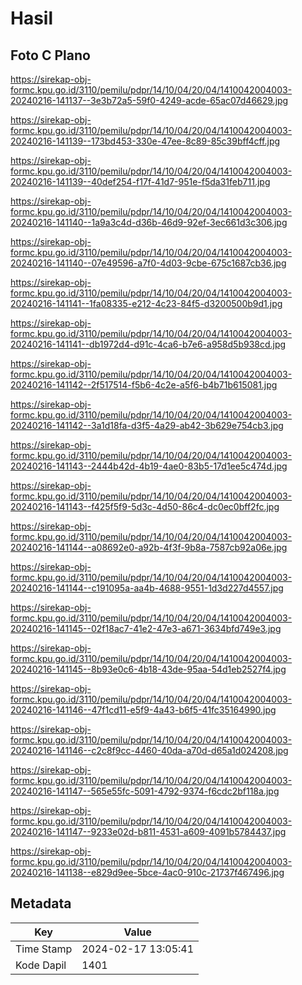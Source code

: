 # Hasil

## Foto C Plano

https://sirekap-obj-formc.kpu.go.id/3110/pemilu/pdpr/14/10/04/20/04/1410042004003-20240216-141137--3e3b72a5-59f0-4249-acde-65ac07d46629.jpg

https://sirekap-obj-formc.kpu.go.id/3110/pemilu/pdpr/14/10/04/20/04/1410042004003-20240216-141139--173bd453-330e-47ee-8c89-85c39bff4cff.jpg

https://sirekap-obj-formc.kpu.go.id/3110/pemilu/pdpr/14/10/04/20/04/1410042004003-20240216-141139--40def254-f17f-41d7-951e-f5da31feb711.jpg

https://sirekap-obj-formc.kpu.go.id/3110/pemilu/pdpr/14/10/04/20/04/1410042004003-20240216-141140--1a9a3c4d-d36b-46d9-92ef-3ec661d3c306.jpg

https://sirekap-obj-formc.kpu.go.id/3110/pemilu/pdpr/14/10/04/20/04/1410042004003-20240216-141140--07e49596-a7f0-4d03-9cbe-675c1687cb36.jpg

https://sirekap-obj-formc.kpu.go.id/3110/pemilu/pdpr/14/10/04/20/04/1410042004003-20240216-141141--1fa08335-e212-4c23-84f5-d3200500b9d1.jpg

https://sirekap-obj-formc.kpu.go.id/3110/pemilu/pdpr/14/10/04/20/04/1410042004003-20240216-141141--db1972d4-d91c-4ca6-b7e6-a958d5b938cd.jpg

https://sirekap-obj-formc.kpu.go.id/3110/pemilu/pdpr/14/10/04/20/04/1410042004003-20240216-141142--2f517514-f5b6-4c2e-a5f6-b4b71b615081.jpg

https://sirekap-obj-formc.kpu.go.id/3110/pemilu/pdpr/14/10/04/20/04/1410042004003-20240216-141142--3a1d18fa-d3f5-4a29-ab42-3b629e754cb3.jpg

https://sirekap-obj-formc.kpu.go.id/3110/pemilu/pdpr/14/10/04/20/04/1410042004003-20240216-141143--2444b42d-4b19-4ae0-83b5-17d1ee5c474d.jpg

https://sirekap-obj-formc.kpu.go.id/3110/pemilu/pdpr/14/10/04/20/04/1410042004003-20240216-141143--f425f5f9-5d3c-4d50-86c4-dc0ec0bff2fc.jpg

https://sirekap-obj-formc.kpu.go.id/3110/pemilu/pdpr/14/10/04/20/04/1410042004003-20240216-141144--a08692e0-a92b-4f3f-9b8a-7587cb92a06e.jpg

https://sirekap-obj-formc.kpu.go.id/3110/pemilu/pdpr/14/10/04/20/04/1410042004003-20240216-141144--c191095a-aa4b-4688-9551-1d3d227d4557.jpg

https://sirekap-obj-formc.kpu.go.id/3110/pemilu/pdpr/14/10/04/20/04/1410042004003-20240216-141145--02f18ac7-41e2-47e3-a671-3634bfd749e3.jpg

https://sirekap-obj-formc.kpu.go.id/3110/pemilu/pdpr/14/10/04/20/04/1410042004003-20240216-141145--8b93e0c6-4b18-43de-95aa-54d1eb2527f4.jpg

https://sirekap-obj-formc.kpu.go.id/3110/pemilu/pdpr/14/10/04/20/04/1410042004003-20240216-141146--47f1cd11-e5f9-4a43-b6f5-41fc35164990.jpg

https://sirekap-obj-formc.kpu.go.id/3110/pemilu/pdpr/14/10/04/20/04/1410042004003-20240216-141146--c2c8f9cc-4460-40da-a70d-d65a1d024208.jpg

https://sirekap-obj-formc.kpu.go.id/3110/pemilu/pdpr/14/10/04/20/04/1410042004003-20240216-141147--565e55fc-5091-4792-9374-f6cdc2bf118a.jpg

https://sirekap-obj-formc.kpu.go.id/3110/pemilu/pdpr/14/10/04/20/04/1410042004003-20240216-141147--9233e02d-b811-4531-a609-4091b5784437.jpg

https://sirekap-obj-formc.kpu.go.id/3110/pemilu/pdpr/14/10/04/20/04/1410042004003-20240216-141138--e829d9ee-5bce-4ac0-910c-21737f467496.jpg


## Metadata

| Key        | Value               |
| ---------- | ------------------- |
| Time Stamp | 2024-02-17 13:05:41 |
| Kode Dapil | 1401                |



